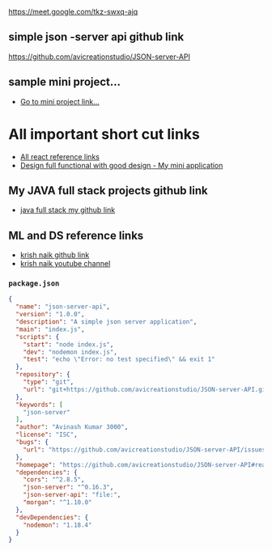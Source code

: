 https://meet.google.com/tkz-swxq-ajq

## simple json -server api github link

https://github.com/avicreationstudio/JSON-server-API

## sample mini project...

- [Go to mini project link...](https://github.com/AvinashKumar3000/mini-project)



# All important short cut links

- [All react reference links](MERN-stack-notes/front-end/PART-04-react/react-part-01.md)
- [Design full functional with good design - My mini application](MERN-stack-notes/front-end/PART-05-react-task/qn-02-learn-with-apps/My-mini-application/part-01.md)

## My JAVA full stack projects github link

- [java full stack my github link](https://github.com/avicreationstudio/java-fullstacks)

## ML and DS reference links

- [krish naik github link](https://github.com/krishnaik06)
- [krish naik youtube channel](https://www.youtube.com/@krishnaik06/playlists)


### `package.json`

```json
{
  "name": "json-server-api",
  "version": "1.0.0",
  "description": "A simple json server application",
  "main": "index.js",
  "scripts": {
    "start": "node index.js",
    "dev": "nodemon index.js",
    "test": "echo \"Error: no test specified\" && exit 1"
  },
  "repository": {
    "type": "git",
    "url": "git+https://github.com/avicreationstudio/JSON-server-API.git"
  },
  "keywords": [
    "json-server"
  ],
  "author": "Avinash Kumar 3000",
  "license": "ISC",
  "bugs": {
    "url": "https://github.com/avicreationstudio/JSON-server-API/issues"
  },
  "homepage": "https://github.com/avicreationstudio/JSON-server-API#readme",
  "dependencies": {
    "cors": "^2.8.5",
    "json-server": "^0.16.3",
    "json-server-api": "file:",
    "morgan": "^1.10.0"
  },
  "devDependencies": {
    "nodemon": "1.18.4"
  }
}

```
